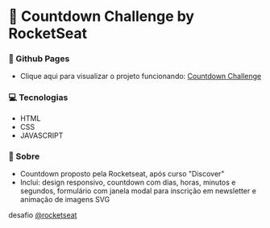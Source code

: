 # 💜 Countdown Challenge by RocketSeat

### :rocket: Github Pages

- Clique aqui para visualizar o projeto funcionando: [Countdown Challenge](https://gusbordoni.github.io/countdown/)

### :computer: Tecnologias

<p align="justify">

- HTML
- CSS
- JAVASCRIPT

</p>

### :page_facing_up: Sobre

<p align="justify">

-  Countdown proposto pela Rocketseat, após curso "Discover"
-  Inclui: design responsivo, countdown com dias, horas, minutos e segundos, formulário com janela modal para inscrição em newsletter e animação de imagens SVG

</p>

 desafio [@rocketseat](https://www.rocketseat.com.br/)